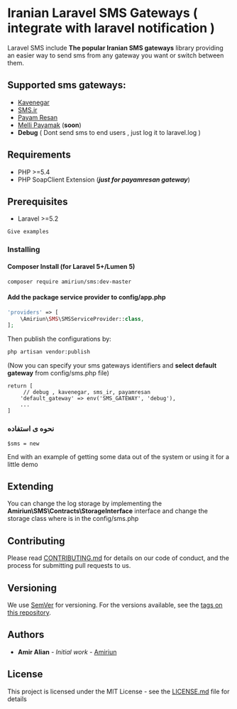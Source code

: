 # Iranian Laravel SMS Gateways ( integrate with laravel notification )


Laravel SMS include **The popular Iranian SMS gateways** library providing an easier way to send sms from any gateway you want or switch between them.


## Supported sms gateways:
- [Kavenegar](http://kavenegar.com/)
- [SMS.ir](http://sms.ir/)
- [Payam Resan](http://payam-resan.com/)
- [Melli Payamak](https://www.melipayamak.com/) (**soon**)
- **Debug** ( Dont send sms to end users , just log it to laravel.log )

## Requirements

- PHP >=5.4
- PHP SoapClient Extension (***just for payamresan gateway***)

## Prerequisites

- Laravel >=5.2

```
Give examples
```

### Installing

#### Composer Install (for Laravel 5+/Lumen 5)

```shell
composer require amiriun/sms:dev-master
```



#### Add the package service provider to config/app.php
```php
'providers' => [
	\Amiriun\SMS\SMSServiceProvider::class,
];
```


Then publish the configurations by:
```bash
php artisan vendor:publish
```
(Now you can specify your sms gateways identifiers and **select default gateway** from config/sms.php file) 


```
return [
     // debug , kavenegar, sms_ir, payamresan
    'default_gateway' => env('SMS_GATEWAY', 'debug'),
    ...
]
```

### نحوه ی استفاده

```
$sms = new
```

End with an example of getting some data out of the system or using it for a little demo

## Extending

You can change the log storage by implementing the **Amiriun\SMS\Contracts\StorageInterface** interface and change the storage class where is in the config/sms.php

## Contributing

Please read [CONTRIBUTING.md](https://gist.github.com/PurpleBooth/b24679402957c63ec426) for details on our code of conduct, and the process for submitting pull requests to us.

## Versioning

We use [SemVer](http://semver.org/) for versioning. For the versions available, see the [tags on this repository](https://github.com/your/project/tags). 

## Authors

* **Amir Alian** - *Initial work* - [Amiriun](https://github.com/amiriun)

## License

This project is licensed under the MIT License - see the [LICENSE.md](LICENSE.md) file for details

